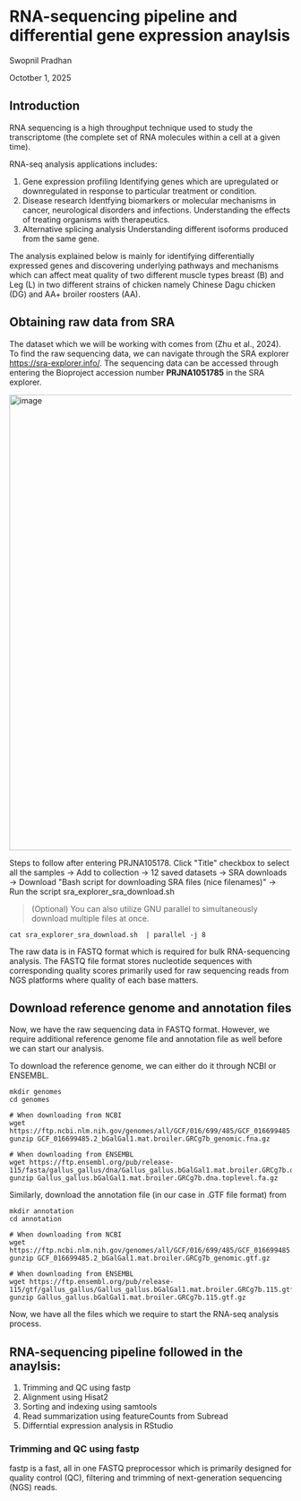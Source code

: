 # RNA-sequencing pipeline and differential gene expression anaylsis

Swopnil Pradhan

Octotber 1, 2025

## Introduction
RNA sequencing is a high throughput technique used to study the transcriptome (the complete set of RNA molecules within a cell at a given time). 

RNA-seq analysis applications includes:
  1. Gene expression profiling
    Identifying genes which are upregulated or downregulated in response to particular treatment or condition.
  2. Disease research
    Identfying biomarkers or molecular mechanisms in cancer, neurological disorders and infections. Understanding the effects of treating organisms with therapeutics. 
  3.   Alternative splicing analysis
     Understanding different isoforms produced from the same gene.

The analysis explained below is mainly for identifying differentially expressed genes and discovering underlying pathways and mechanisms which can affect meat quality of two different muscle types breast (B) and Leg (L) in two different strains of chicken namely Chinese Dagu chicken (DG) and AA+ broiler roosters (AA). 

## Obtaining raw data from SRA

The dataset which we will be working with comes from (Zhu et al., 2024). To find the raw sequencing data, we can navigate through the SRA explorer https://sra-explorer.info/.  The sequencing data can be accessed through entering the Bioproject accession number **PRJNA1051785** in the SRA explorer. 

<img width="1440" height="813" alt="image" src="https://github.com/user-attachments/assets/fe04fb89-99e9-4124-b43f-5c705b03ef7d" />

Steps to follow after entering PRJNA105178. 
Click "Title" checkbox to select all the samples -> Add to collection -> 12 saved datasets -> SRA downloads -> Download "Bash script for downloading SRA files (nice filenames)" -> Run the 
script sra_explorer_sra_download.sh 

> (Optional)
You can also utilize GNU parallel to simultaneously download multiple files at once.
```
cat sra_explorer_sra_download.sh  | parallel -j 8 
```
The raw data is in FASTQ format which is required for bulk RNA-sequencing analysis. 
The FASTQ file format stores nucleotide sequences with corresponding quality scores primarily used for raw sequencing reads from NGS platforms where quality of each base matters. 

## Download reference genome and annotation files
Now, we have the raw sequencing data in FASTQ format. However, we require additional reference genome file and annotation file as well before we can start our analysis. 

To download the reference genome, we can either do it through NCBI or ENSEMBL. 

```
mkdir genomes
cd genomes

# When downloading from NCBI
wget https://ftp.ncbi.nlm.nih.gov/genomes/all/GCF/016/699/485/GCF_016699485.2_bGalGal1.mat.broiler.GRCg7b/GCF_016699485.2_bGalGal1.mat.broiler.GRCg7b_genomic.fna.gz
gunzip GCF_016699485.2_bGalGal1.mat.broiler.GRCg7b_genomic.fna.gz
```

```
# When downloading from ENSEMBL
wget https://ftp.ensembl.org/pub/release-115/fasta/gallus_gallus/dna/Gallus_gallus.bGalGal1.mat.broiler.GRCg7b.dna.toplevel.fa.gz
gunzip Gallus_gallus.bGalGal1.mat.broiler.GRCg7b.dna.toplevel.fa.gz
````

Similarly, download the annotation file (in our case in .GTF file format) from

```
mkdir annotation
cd annotation

# When downloading from NCBI
wget https://ftp.ncbi.nlm.nih.gov/genomes/all/GCF/016/699/485/GCF_016699485.2_bGalGal1.mat.broiler.GRCg7b/GCF_016699485.2_bGalGal1.mat.broiler.GRCg7b_genomic.gtf.gz
gunzip GCF_016699485.2_bGalGal1.mat.broiler.GRCg7b_genomic.gtf.gz
```

```
# When downloading from ENSEMBL
wget https://ftp.ensembl.org/pub/release-115/gtf/gallus_gallus/Gallus_gallus.bGalGal1.mat.broiler.GRCg7b.115.gtf.gz
gunzip Gallus_gallus.bGalGal1.mat.broiler.GRCg7b.115.gtf.gz
```

Now, we have all the files which we require to start the RNA-seq analysis process. 

## RNA-sequencing pipeline followed in the anaylsis:
1. Trimming and QC using fastp
2. Alignment using Hisat2
3. Sorting and indexing using samtools
4. Read summarization using featureCounts from Subread
5. Differntial expression analysis in RStudio


### Trimming and QC using fastp
fastp is a fast, all in one FASTQ preprocessor which is primarily designed for quality control (QC), filtering and trimming of next-generation sequencing (NGS) reads. 
